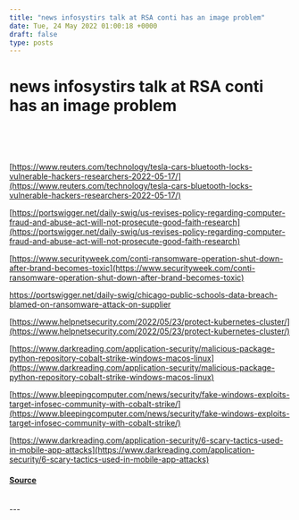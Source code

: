 ```yaml
---
title: "news infosystirs talk at RSA conti has an image problem"
date: Tue, 24 May 2022 01:00:18 +0000
draft: false
type: posts
---
```

# news infosystirs talk at RSA conti has an image problem

<br/>

<br/>
 

[https://www.reuters.com/technology/tesla-cars-bluetooth-locks-vulnerable-hackers-researchers-2022-05-17/](https://www.reuters.com/technology/tesla-cars-bluetooth-locks-vulnerable-hackers-researchers-2022-05-17/)

[https://portswigger.net/daily-swig/us-revises-policy-regarding-computer-fraud-and-abuse-act-will-not-prosecute-good-faith-research](https://portswigger.net/daily-swig/us-revises-policy-regarding-computer-fraud-and-abuse-act-will-not-prosecute-good-faith-research)

[https://www.securityweek.com/conti-ransomware-operation-shut-down-after-brand-becomes-toxic](https://www.securityweek.com/conti-ransomware-operation-shut-down-after-brand-becomes-toxic)

https://portswigger.net/daily-swig/chicago-public-schools-data-breach-blamed-on-ransomware-attack-on-supplier

[https://www.helpnetsecurity.com/2022/05/23/protect-kubernetes-cluster/](https://www.helpnetsecurity.com/2022/05/23/protect-kubernetes-cluster/)

[https://www.darkreading.com/application-security/malicious-package-python-repository-cobalt-strike-windows-macos-linux](https://www.darkreading.com/application-security/malicious-package-python-repository-cobalt-strike-windows-macos-linux)

[https://www.bleepingcomputer.com/news/security/fake-windows-exploits-target-infosec-community-with-cobalt-strike/](https://www.bleepingcomputer.com/news/security/fake-windows-exploits-target-infosec-community-with-cobalt-strike/)

[https://www.darkreading.com/application-security/6-scary-tactics-used-in-mobile-app-attacks](https://www.darkreading.com/application-security/6-scary-tactics-used-in-mobile-app-attacks)

#### [Source](http://brakeingsecurity.com/news-infosystirs-talk-at-rsa-conti-has-an-image-problem)

<br/>
---

